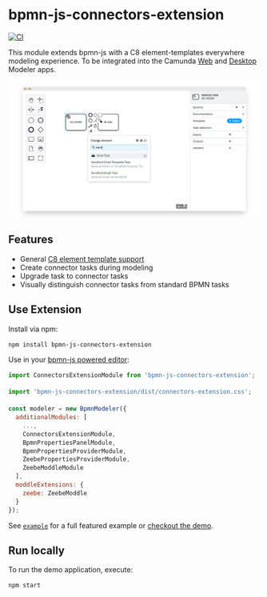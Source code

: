 # bpmn-js-connectors-extension

[![CI](https://github.com/bpmn-io/bpmn-js-connectors-extension/actions/workflows/CI.yml/badge.svg)](https://github.com/bpmn-io/bpmn-js-connectors-extension/actions/workflows/CI.yml)

This module extends bpmn-js with a C8 element-templates everywhere modeling experience. To be integrated into the Camunda [Web](https://github.com/camunda/web-modeler) and [Desktop](https://github.com/camunda/camunda-modeler) Modeler apps.

[![screenshot](./resources/screenshot.png)](https://potential-winner-9f6a854d.pages.github.io/)


## Features

* General [C8 element template support](https://docs.camunda.io/docs/components/modeler/camunda-modeler/element-templates/camunda-modeler-element-templates/)
* Create connector tasks during modeling
* Upgrade task to connector tasks
* Visually distinguish connector tasks from standard BPMN tasks


## Use Extension

Install via npm:

```
npm install bpmn-js-connectors-extension
```

Use in your [bpmn-js powered editor](https://github.com/bpmn-io/bpmn-js):

```javascript
import ConnectorsExtensionModule from 'bpmn-js-connectors-extension';

import 'bpmn-js-connectors-extension/dist/connectors-extension.css';

const modeler = new BpmnModeler({
  additionalModules: [
    ...,
    ConnectorsExtensionModule,
    BpmnPropertiesPanelModule,
    BpmnPropertiesProviderModule,
    ZeebePropertiesProviderModule,
    ZeebeModdleModule
  ],
  moddleExtensions: {
    zeebe: ZeebeModdle
  }
});
```

See [`example`](./example) for a full featured example or [checkout the demo](https://potential-winner-9f6a854d.pages.github.io/).


## Run locally

To run the demo application, execute:

```
npm start
```
